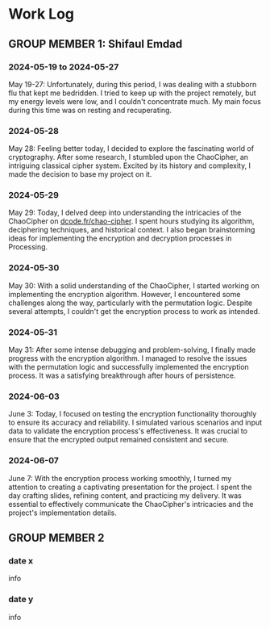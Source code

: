 # Work Log

## GROUP MEMBER 1: Shifaul Emdad

### 2024-05-19 to 2024-05-27

May 19-27: Unfortunately, during this period, I was dealing with a stubborn flu that kept me bedridden. I tried to keep up with the project remotely, but my energy levels were low, and I couldn't concentrate much. My main focus during this time was on resting and recuperating.

### 2024-05-28

May 28: Feeling better today, I decided to explore the fascinating world of cryptography. After some research, I stumbled upon the ChaoCipher, an intriguing classical cipher system. Excited by its history and complexity, I made the decision to base my project on it.

### 2024-05-29

May 29: Today, I delved deep into understanding the intricacies of the ChaoCipher on [dcode.fr/chao-cipher](https://www.dcode.fr/chao-cipher). I spent hours studying its algorithm, deciphering techniques, and historical context. I also began brainstorming ideas for implementing the encryption and decryption processes in Processing.

### 2024-05-30

May 30: With a solid understanding of the ChaoCipher, I started working on implementing the encryption algorithm. However, I encountered some challenges along the way, particularly with the permutation logic. Despite several attempts, I couldn't get the encryption process to work as intended.

### 2024-05-31

May 31: After some intense debugging and problem-solving, I finally made progress with the encryption algorithm. I managed to resolve the issues with the permutation logic and successfully implemented the encryption process. It was a satisfying breakthrough after hours of persistence.

### 2024-06-03

June 3: Today, I focused on testing the encryption functionality thoroughly to ensure its accuracy and reliability. I simulated various scenarios and input data to validate the encryption process's effectiveness. It was crucial to ensure that the encrypted output remained consistent and secure.

### 2024-06-07

June 7: With the encryption process working smoothly, I turned my attention to creating a captivating presentation for the project. I spent the day crafting slides, refining content, and practicing my delivery. It was essential to effectively communicate the ChaoCipher's intricacies and the project's implementation details.

## GROUP MEMBER 2

### date x

info

### date y

info
